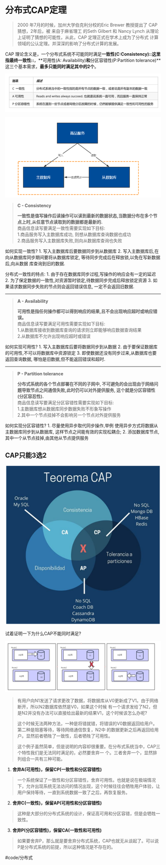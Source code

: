 # 分布式CAP定理
> 2000 年7月的时候，加州大学伯克利分校的Eric Brewer 教授提出了 CAP 猜想，2年后，被 来自于麻省理工 的Seth Gilbert 和 Nancy Lynch 从理论上证明了猜想的可能性，从此，CAP 定理正式在学术上成为了分布式 计算领域的公认定理。并深深的影响了分布式计算的发展。   

CAP 理论含义是，一个分布式系统不可能同时满足**一致性(C:Consistency)::这里指最终一致性::**，**可用性(A: Availability)**和**分区容错性(P:Partition tolerance)**这三个基本需求，**最多只能同时满足其中的2个**。 

![](%E5%88%86%E5%B8%83%E5%BC%8FCAP%E5%AE%9A%E7%90%86/721BF083-2561-4E85-8071-17539BBDE150.png)

![](%E5%88%86%E5%B8%83%E5%BC%8FCAP%E5%AE%9A%E7%90%86/page13image27391600.png) 


> **C - Consistency**   
>   
> **一致性是值写操作后读操作可以读到最新的数据状态,当数据分布在多个节点上时,从任意节点读取到的数据都是最新的.**   
> 商品信息读写要满足一致性需要实现如下目标:   
> 1.商品服务写入主数据库成功, 则想从数据库查询数据也成功   
> 2.商品服务写入主数据库失败,则向从数据库查询也失败   

如何实现一致性? 
	1. 写入主数据库后要数据同步到从数据库 
	2. 写入主数据库后,在向从数据库同步期间要将从数据库锁定, 等待同步完成后在释放锁,以免在写新数据后,向从数据 库查询到旧的数据. 

分布式一致性的特点: 
	1. 由于存在数据库同步过程,写操作的响应会有一定的延迟 
	2. 为了保定数据的一致性,对资源暂时锁定,待数据同步完成后释放锁定资源 
	3. 如果请求数据同步失败的节点则会返回错误信息, 一定不会返回旧数据. 
- - - -
> **A - Availability**  
>   
> **可用性是指任何操作都可以得到响应的结果,且不会出现响应超时或响应错误。**   
> 商品信息读写要满足可用性需要实现如下目标:   
> 	1.从数据库接收到数据库查询的请求则立即能够响应数据查询结果   
> 	2.从数据库不允许出现响应超时或错误  

如何实现可用性? 
	1. 写入主数据库后要将数据同步到从数据 
	2. 由于要保证数据库的可用性,不可以将数据库中资源锁定 
	3. 即使数据还没有同步过来,从数据库也要返回查询数据, 哪怕是旧数据,但不能返回错误和超时.  
- - - -
> **P - Partition tolerance**  
>   
> **分布式系统的各个节点部署在不同的子网中, 不可避免的会出现由于网络问题导致节点之间通信失败,此时仍可以对外提供服务, 这个就是分区容错性 (分区容忍性).**   
> 商品信息读写要满足分区容错性需要实现如下目标:   
> 1.主数据库想从数据库同步数据失败不形象写操作   
> 2.其中一个节点挂掉不会影响另一个节点对外提供服务  
 
如何实现分区容错性? 
	1. 尽量使用异步取代同步操作,举例 使用异步方式将数据从主数据库同步到从数据库, 这样节点之间能有效的实现松耦合; 
	2. 添加数据库节点,其中一个从节点挂掉,由其他从节点提供服务 

## CAP只能3选2 
 
![](%E5%88%86%E5%B8%83%E5%BC%8FCAP%E5%AE%9A%E7%90%86/BB4E0F9C-65E4-4EAA-95C2-862534466DF7.png)

试着证明一下为什么CAP不能同时满足?

![](%E5%88%86%E5%B8%83%E5%BC%8FCAP%E5%AE%9A%E7%90%86/page15image27663264.png) 

> 有用户向N1发送了请求更改了数据，将数据库从V0更新成了V1。由于网络断开，所以N2数据库依然是V0，如果这个时候 有一个请求发给了N2，但是N2并没有办法可以直接给出最新的结果V1，这个时候该怎么办呢?   
>   
> 这个时候无法两种方法，一种是将错就错，将错误的V0数据返回给用户。第二种是阻塞等待，等待网络通信恢复，N2中 的数据更新之后再返回给用户。显然前者牺牲了一致性，后者牺牲了可用性。   
>   
> 这个例子虽然简单，但是说明的内容却很重要。在分布式系统当中，CAP三个特性我们是无法同时满足的，必然要舍弃一 个。三者舍弃一个，显然排列组合一共有三种可能。   

1. **舍弃A(可用性)，保留CP(一致性和分区容错性)** 
> 一个系统保证了一致性和分区容错性，舍弃可用性。也就是说在极端情况下，允许出现系统无法访问的情况出现，这个时候往往会牺牲用户体验，让用户保持等待，一直到系统数据一致了之后，再恢复服务。  

2. **舍弃C(一致性)，保留AP(可用性和分区容错性)** 
> 这种是大部分的分布式系统的设计，保证高可用和分区容错，但是会牺牲一致性。   

3.  **舍弃P(分区容错性)，保留CA(一致性和可用性)** 
> 如果要舍弃P，那么就是要舍弃分布式系统，CAP也就无从谈起了。可以说P是分布式系统的前提，所以这种情况是不存在的。   





#code/分布式